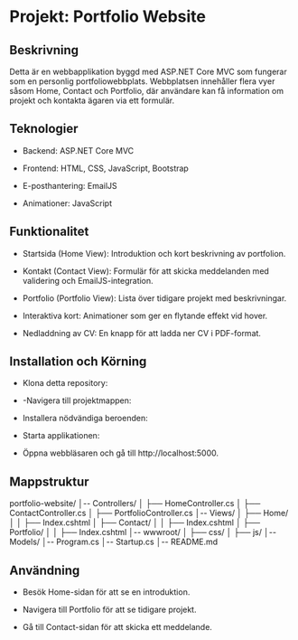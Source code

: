 # Projekt: Portfolio Website

## Beskrivning

Detta är en webbapplikation byggd med ASP.NET Core MVC som fungerar som en personlig portfoliowebbplats. Webbplatsen innehåller flera vyer såsom Home, Contact och Portfolio, där användare kan få information om projekt och kontakta ägaren via ett formulär.

## Teknologier

- Backend: ASP.NET Core MVC

- Frontend: HTML, CSS, JavaScript, Bootstrap

- E-posthantering: EmailJS

- Animationer: JavaScript

## Funktionalitet

- Startsida (Home View): Introduktion och kort beskrivning av portfolion.

- Kontakt (Contact View): Formulär för att skicka meddelanden med validering och EmailJS-integration.

- Portfolio (Portfolio View): Lista över tidigare projekt med beskrivningar.

- Interaktiva kort: Animationer som ger en flytande effekt vid hover.

- Nedladdning av CV: En knapp för att ladda ner CV i PDF-format.

## Installation och Körning

- Klona detta repository:

- -Navigera till projektmappen:

- Installera nödvändiga beroenden:

- Starta applikationen:

- Öppna webbläsaren och gå till http://localhost:5000.

## Mappstruktur

portfolio-website/
│-- Controllers/
│   ├── HomeController.cs
│   ├── ContactController.cs
│   ├── PortfolioController.cs
│-- Views/
│   ├── Home/
│   │   ├── Index.cshtml
│   ├── Contact/
│   │   ├── Index.cshtml
│   ├── Portfolio/
│   │   ├── Index.cshtml
│-- wwwroot/
│   ├── css/
│   ├── js/
│-- Models/
│-- Program.cs
│-- Startup.cs
│-- README.md

## Användning

- Besök Home-sidan för att se en introduktion.

- Navigera till Portfolio för att se tidigare projekt.

- Gå till Contact-sidan för att skicka ett meddelande.